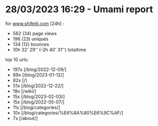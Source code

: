 # 28/03/2023 16:29 - Umami report
for www.shifeiti.com [24h] :

 - 562 (34) page views
 - 196 (23) uniques
 - 134 (12) bounces
 - 10h 32' 29'' (-2h 40' 31'') totaltime


top 10 urls:
 - 197x [/blog/2022-12-09/]
 - 89x [/blog/2023-01-12/]
 - 82x [/]
 - 51x [/blog/2022-12-22/]
 - 19x [/wiki/]
 - 15x [/blog/2023-02-03/]
 - 15x [/blog/2022-05-07/]
 - 11x [/blog/categories/]
 - 10x [/blog/categories/%E6%8A%80%E6%9C%AF/]
 - 7x [/about/]


